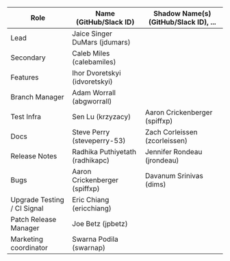 |  **Role** | **Name** (**GitHub/Slack ID**)  | **Shadow Name(s) (GitHub/Slack ID), ...**
|  ------ | ------ | ------ |
|  Lead | Jaice Singer DuMars (jdumars) | |
|  Secondary | Caleb Miles (calebamiles) | |
|  Features | Ihor Dvoretskyi (idvoretskyi) | |
|  Branch Manager | Adam Worrall (abgworrall) | |
|  Test Infra | Sen Lu (krzyzacy) | Aaron Crickenberger (spiffxp) |
|  Docs | Steve Perry (steveperry-53) | Zach Corleissen (zcorleissen) |
|  Release Notes | Radhika Puthiyetath (radhikapc) | Jennifer Rondeau (jrondeau) |
|  Bugs | Aaron Crickenberger (spiffxp) | Davanum Srinivas (dims) |
|  Upgrade Testing / CI Signal| Eric Chiang (ericchiang) | |
|  Patch Release Manager | Joe Betz (jpbetz) | |
|  Marketing coordinator | Swarna Podila (swarnap) | |
